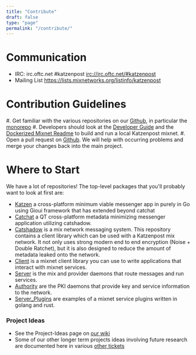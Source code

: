 ```yaml
---
title: "Contribute"
draft: false
type: "page"
permalink: "/contribute/"
---
```



Communication
=============

 * IRC: irc.oftc.net #katzenpost <irc://irc.oftc.net/#katzenpost>
 * Mailing List <https://lists.mixnetworks.org/listinfo/katzenpost>

Contribution Guidelines
=======================

#. Get familiar with the various repositories on our [Github](https://www.github.com/katzenpost), in particular the [monorepo](https://www.github.com/katzenpost/katzenpost)
#. Developers should look at the [Developer Guide](https://github.com/katzenpost/katzenpost/blob/main/docs/handbook/index.rst) and the [Dockerized Mixnet Readme](https://github.com/katzenpost/katzenpost/blob/main/docker/README.rst) to build and run a local Katzenpost mixnet.
#. Open a pull request on [Github](https://github.com/katzenpost/katzenpost/pulls). We will help with occurring problems and merge your changes back into the main project.

Where to Start
==============

We have a lot of repositories! The top-level packages that you'll probably want to look at first are:

* [Katzen](https://github.com/katzenpost/katzen) a cross-platform minimum viable messenger app in purely in Go using Gioui framework that has extended beyond catchat
* [Catchat](https://github.com/katzenpost/catchat) a QT cross-platform metadata minimizing messenger application utilizing catshadow.
* [Catshadow](https://github.com/katzenpost/katzenpost/tree/main/catshadow) is a mix network messaging system. This repository contains a client library which can be used with a Katzenpost mix network. It not only uses strong modern end to end encryption (Noise + Double Ratchet), but it is also designed to reduce the amount of metadata leaked onto the network.
* [Client](https://github.com/katzenpost/katzenpost/tree/main/client) is a mixnet client library you can use to write applications that interact with mixnet services.
* [Server](https://github.com/katzenpost/katzenpost/tree/main/server) is the mix and provider daemons that route messages and run services.
* [Authority](https://github.com/katzenpost/katzenpost/tree/main/authority) are the PKI daemons that provide key and service information to the network.
* [Server_Plugins](https://github.com/katzenpost/server_plugins) are examples of a mixnet service plugins written in golang and rust.

### Project Ideas

 * See the Project-Ideas page on [our wiki](https://github.com/katzenpost/mixnet_uprising/wiki/Project-Ideas)
 * Some of our other longer term projects ideas involving future research are documented here in various [other tickets](https://github.com/katzenpost/mixnet_uprising/issues)
